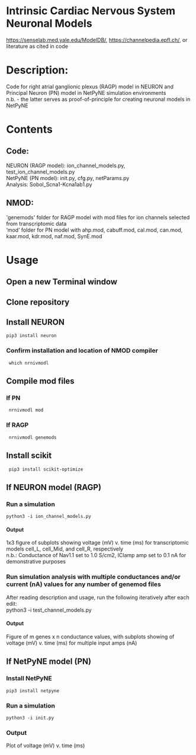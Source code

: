 # Intrinsic Cardiac Nervous System Neuronal Models
https://senselab.med.yale.edu/ModelDB/, https://channelpedia.epfl.ch/, or literature as cited in code

# Description: 
Code for right atrial ganglionic plexus (RAGP) model in NEURON and Principal Neuron (PN) model in NetPyNE simulation environments\
n.b. - the latter serves as proof-of-principle for creating neuronal models in NetPyNE

# Contents
## Code:
  NEURON (RAGP model): ion_channel_models.py, test_ion_channel_models.py\
  NetPyNE (PN model): init.py, cfg.py, netParams.py\
  Analysis: Sobol_Scna1-Kcna1ab1.py
## NMOD:
  'genemods' folder for RAGP model with mod files for ion channels selected from transcriptomic data\
  ‘mod’ folder for PN model with ahp.mod, cabuff.mod, cal.mod, can.mod, kaar.mod, kdr.mod, naf.mod, SynE.mod
# Usage
## Open a new Terminal window
## Clone repository
## Install NEURON
    pip3 install neuron  
### Confirm installation and location of NMOD compiler
     which nrnivmodl     
## Compile mod files
### If PN
     nrnivmodl mod
### If RAGP
     nrnivmodl genemods
## Install scikit
     pip3 install scikit-optimize
        
## If NEURON model (RAGP)
### Run a simulation
    python3 -i ion_channel_models.py
#### Output
  1x3 figure of subplots showing voltage (mV) v. time (ms) for transcriptomic models cell_L, cell_Mid, and
  cell_R, respectively\
  n.b.: Conductance of Nav1.1 set to 1.0 S/cm2, IClamp amp set to 0.1 nA for demonstrative purposes
### Run simulation analysis with multiple conductances and/or current (nA) values for any number of genemod files
  After reading description and usage, run the following iteratively after each edit:\
    python3 -i test_channel_models.py
#### Output
  Figure of m genes x n conductance values, with subplots showing of voltage (mV) v. time (ms) for multiple input amps (nA)
    
## If NetPyNE model (PN)
### Install NetPyNE
    pip3 install netpyne
### Run a simulation
    python3 -i init.py
### Output
  Plot of voltage (mV) v. time (ms)
